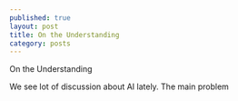 ```yaml
---
published: true
layout: post
title: On the Understanding
category: posts
---
```


On the Understanding

We see lot of discussion about AI lately. The main problem 

